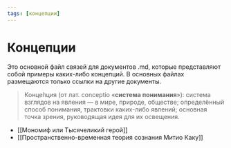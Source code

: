 ```yaml
---
tags: [концепции]
---
```

# Концепции

Это основной файл связей для документов .md, которые представляют собой примеры каких-либо концепций. В основных файлах размещаются только ссылки на другие документы.

> Конце́пция (от лат. conceptio «**система понимания**»): система взглядов на явления — в мире, природе, обществе; определённый способ понимания, трактовки каких-либо явлений; основная точка зрения, руководящая идея для их освещения.

* [[Мономиф или Тысячеликий герой]]
* [[Пространственно-временная теория сознания Митио Каку]]